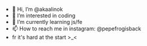 - 👋 Hi, I’m @akaalinok
- 👀 I’m interested in coding 
- 🌱 I’m currently learning js/fe
- 📫 How to reach me in instagram: @pepefrogisback
- fr it's hard at the start >_<
